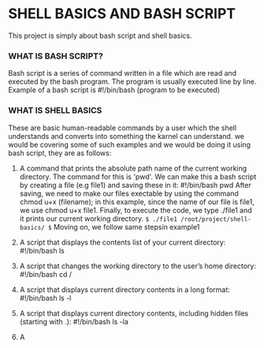 # SHELL BASICS AND BASH SCRIPT

This project is simply about bash script and shell basics.

### WHAT IS BASH SCRIPT?

Bash script is a series of command written in a file which are read and executed by the bash program. The program is usually executed line by line.
Example of a bash script is #!/bin/bash (program to be executed) 

### WHAT IS SHELL BASICS

These are basic human-readable commands by a user which the shell understands and converts into something the karnel can understand. we would be covering some of such examples and we would be doing it using bash script, they are as follows:

1. A command that prints the absolute path name of the current working directory. The command for this is 'pwd'. We can make this a bash script by creating a file (e.g file1) and saving these in it: #!/bin/bash pwd 
After saving, we need to make our files exectable by using the command chmod u+x (filename); in this example, since the name of our file is file1, we use chmod u+x file1. Finally, to execute the code, we type ./file1 and it prints our current working directory.
`
$ ./file1
/root/project/shell-basics/
$
`
Moving on, we follow same stepsin example1

2. A script that displays the contents list of your current directory: #!/bin/bash ls
3. A script that changes the working directory to the user’s home directory: #!/bin/bash cd /
4. A script that displays current directory contents in a long format: #!/bin/bash ls -l
5. A script that displays current directory contents, including hidden files (starting with .): #!/bin/bash ls -la
6. A
